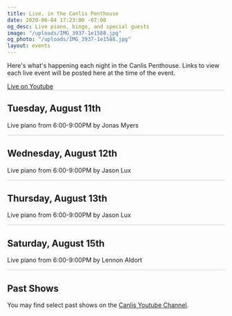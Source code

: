 ```yaml
---
title: Live, in the Canlis Penthouse
date: 2020-06-04 17:23:00 -07:00
og_desc: Live piano, bingo, and special guests
image: "/uploads/IMG_3937-1e1588.jpg"
og_photo: "/uploads/IMG_3937-1e1588.jpg"
layout: events
---
```


Here's what's happening each night in the Canlis Penthouse. Links to view each live event will be posted here at the time of the event.

<div class="EventsButton mt1 mb10">
  <a href="https://youtu.be/WUTKiaIBg6s">
    Live on Youtube
  </a>
</div>

<div class="mb4" style="width: 100%; background: black; opacity: .2; height: 1px;"></div>

<h2 class="Caption mt2 mb3">Tuesday, August 11th</h2>

Live piano from 6:00-9:00PM by Jonas Myers

<div class="mb4" style="width: 100%; background: black; opacity: .2; height: 1px;"></div>

<h2 class="Caption mt2 mb3">Wednesday, August 12th</h2>

Live piano from 6:00-9:00PM by Jason Lux

<div class="mb4" style="width: 100%; background: black; opacity: .2; height: 1px;"></div>

<h2 class="Caption mt2 mb3">Thursday, August 13th</h2>

Live piano from 6:00-9:00PM by Jason Lux

<div class="mb4" style="width: 100%; background: black; opacity: .2; height: 1px;"></div>

<h2 class="Caption mt2 mb3">Saturday, August 15th</h2>

Live piano from 6:00-9:00PM by Lennon Aldort

<div class="mb4" style="width: 100%; background: black; opacity: .2; height: 1px;"></div>

<h2 class="Caption mt2 mb3">Past Shows</h2>

You may find select past shows on the <a href="https://www.youtube.com/channel/UCNPJxTmyx96ARvEO3Trh0Ig">Canlis Youtube Channel</a>. 